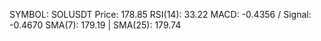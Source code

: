 SYMBOL: SOLUSDT
Price: 178.85
RSI(14): 33.22
MACD: -0.4356 / Signal: -0.4670
SMA(7): 179.19 | SMA(25): 179.74

